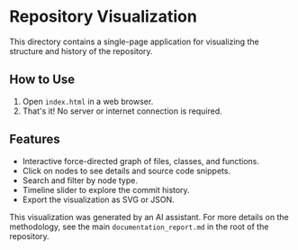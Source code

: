 # Repository Visualization

This directory contains a single-page application for visualizing the structure and history of the repository.

## How to Use

1.  Open `index.html` in a web browser.
2.  That's it! No server or internet connection is required.

## Features

*   Interactive force-directed graph of files, classes, and functions.
*   Click on nodes to see details and source code snippets.
*   Search and filter by node type.
*   Timeline slider to explore the commit history.
*   Export the visualization as SVG or JSON.

This visualization was generated by an AI assistant. For more details on the methodology, see the main `documentation_report.md` in the root of the repository.
